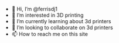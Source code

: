 - 👋 Hi, I’m @ferrisdj1
- 👀 I’m interested in 3D printing
- 🌱 I’m currently learning about 3d printers
- 💞️ I’m looking to collaborate on 3d printers
- 📫 How to reach me on this site

<!---
ferrisdj1/ferrisdj1 is a ✨ special ✨ repository because its `README.md` (this file) appears on your GitHub profile.
You can click the Preview link to take a look at your changes.
--->
